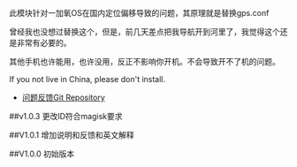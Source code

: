 此模块针对一加氧OS在国内定位偏移导致的问题，其原理就是替换gps.conf



曾经我也没想过替换这个，但是，前几天差点把我导航开到河里了，我觉得这个还是非常有必要的。

其他手机也许能用，也许没用，反正不影响你开机。不会导致开不了机的问题。



If you not live in China, please don't install.


* [问题反馈Git Repository](https://github.com/Magisk-Modules-Repo/Oxygen-OS-Gps.conf-Back-china/issues/new)



##v1.0.3 更改ID符合magisk要求

##V1.0.1 增加说明和反馈和英文解释

##V1.0.0 初始版本

